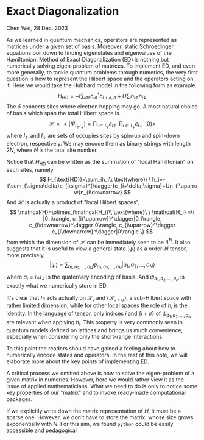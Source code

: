 # Exact Diagonalization

Chen Wei, 28 Dec. 2023

As we learned in quantum mechanics, operators are represented as matrices under a given set of basis. Moreover, static Schroedinger equations boil down to finding eigenstates and eigenvalues of the Hamiltonian. Method of Exact Diagonalization (ED) is nothing but numerically solving eigen-problem of matrices. To implement ED, and even more generally, to tackle quantum problems through numerics, the very first question is how to represent the Hilbert space and the operators acting on it. Here we would take the Hubbard model in the following form as example.
$$
H_{\text{HD}}=-t\sum_{i\sigma\delta}c_{i\sigma}^{\dagger}c_{i+\delta,\sigma}+U\sum_in_{i\uparrow}n_{i\downarrow}
$$
The $\delta$​ connects sites where electron hopping may go. A most natural choice of basis which span the total Hilbert space is 
$$
\mathcal{H}=<|\Psi_{I_{\uparrow}I_{\downarrow}}\rangle
=\prod_{i\in  I_{\uparrow}}c_{i{\uparrow}}^\dagger
\prod_{i\in  I_{\downarrow}}c_{i{\downarrow}}^\dagger|0\rangle>
$$
where $I_{\uparrow}$ and $I_{\downarrow}$ are sets of occupies sites by spin-up and spin-down electron, respectively. We may encode  them as binary strings with length $2N$, where $N$ is the total site number. 

Notice that $H_{\text{HD}}$ can be written as the summation of "local Hamiltonian" on each sites, namely
$$
H_{\text{HD}}=\sum_ih_i\\
\text{where}\  \  h_i=-t\sum_{\sigma\delta}c_{i\sigma}^{\dagger}c_{i+\delta,\sigma}+Un_{i\uparrow}n_{i\downarrow}
$$
And $\mathcal{H}$ is actually a product of "local Hilbert spaces",
$$
\mathcal{H}=\otimes_i\mathcal{H_i}\\
\text{where}\  \ \mathcal{H_i}
=\{
|0_i\rangle, c_{i{\uparrow}}^\dagger|0_i\rangle, 
c_{i\downarrow}^\dagger|0\rangle,
c_{i\uparrow}^\dagger c_{i\downarrow}^\dagger|0\rangle  \}
$$
from which the dimension of $\mathcal{H}$ can be immediately seen to be $4^N$. It also suggests that it is useful to view a general state $|\psi\rangle$ as a order-$N$ tensor, more precisely, 
$$
|\psi\rangle=\sum_{a_1, a_2,...,a_N}\psi_{a_1, a_2,...,a_N}|a_1, a_2,...,a_N\rangle
$$
where $a_i=i_{\uparrow}i_{\downarrow}$ is the quaternary encoding of basis. And $\psi_{a_1, a_2,...,a_N}$ is exactly what we numerically store in ED. 

It's clear that $h_i$ acts actually on  $\mathcal{H_i}$ and $\{\mathcal{H_{i+\sigma}}\}$, a sub-Hilbert space with rather limited dimension, while for other local spaces the role of $h_i$ is the identity. In the language of tensor, only indices $i$ and $\{i+\sigma\}$ of $\psi_{a_1, a_2,...,a_N}$ are relevant when applying $h_i$. This property is very commonly seen in quantum models defined on lattices and brings us much convenience, especially when considering only the short-range interactions. 

To this point the readers should have gained a feeling about how to numerically encode states and operators. In the rest of this note, we will elaborate more about the key points of implementing ED.

<div style="page-break-after:always;"></div>

A critical process we omitted above is how to solve the eigen-problem of a given matrix in numerics. However, here we would rather view it as the issue of applied mathematicians. What we need to do is only to notice some key properties of our "matrix" and to invoke ready-made computational packages.  

If we explicitly write down the matrix representation of $H$, it must be a sparse one. However, we don't have to store the matrix, whose size grows exponentially with $N$. For this aim, we found ``python`` could be easily accessible and pedagogical
